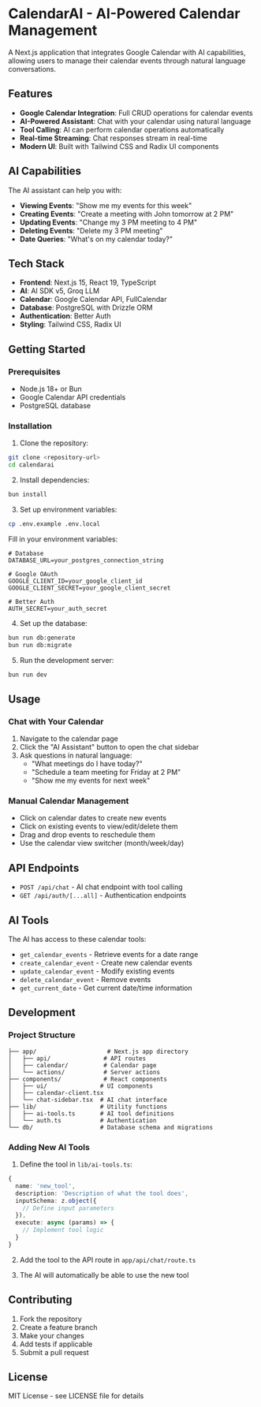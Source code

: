 # CalendarAI - AI-Powered Calendar Management

A Next.js application that integrates Google Calendar with AI capabilities, allowing users to manage their calendar events through natural language conversations.

## Features

- **Google Calendar Integration**: Full CRUD operations for calendar events
- **AI-Powered Assistant**: Chat with your calendar using natural language
- **Tool Calling**: AI can perform calendar operations automatically
- **Real-time Streaming**: Chat responses stream in real-time
- **Modern UI**: Built with Tailwind CSS and Radix UI components

## AI Capabilities

The AI assistant can help you with:

- **Viewing Events**: "Show me my events for this week"
- **Creating Events**: "Create a meeting with John tomorrow at 2 PM"
- **Updating Events**: "Change my 3 PM meeting to 4 PM"
- **Deleting Events**: "Delete my 3 PM meeting"
- **Date Queries**: "What's on my calendar today?"

## Tech Stack

- **Frontend**: Next.js 15, React 19, TypeScript
- **AI**: AI SDK v5, Groq LLM
- **Calendar**: Google Calendar API, FullCalendar
- **Database**: PostgreSQL with Drizzle ORM
- **Authentication**: Better Auth
- **Styling**: Tailwind CSS, Radix UI

## Getting Started

### Prerequisites

- Node.js 18+ or Bun
- Google Calendar API credentials
- PostgreSQL database

### Installation

1. Clone the repository:
```bash
git clone <repository-url>
cd calendarai
```

2. Install dependencies:
```bash
bun install
```

3. Set up environment variables:
```bash
cp .env.example .env.local
```

Fill in your environment variables:
```env
# Database
DATABASE_URL=your_postgres_connection_string

# Google OAuth
GOOGLE_CLIENT_ID=your_google_client_id
GOOGLE_CLIENT_SECRET=your_google_client_secret

# Better Auth
AUTH_SECRET=your_auth_secret
```

4. Set up the database:
```bash
bun run db:generate
bun run db:migrate
```

5. Run the development server:
```bash
bun run dev
```

## Usage

### Chat with Your Calendar

1. Navigate to the calendar page
2. Click the "AI Assistant" button to open the chat sidebar
3. Ask questions in natural language:
   - "What meetings do I have today?"
   - "Schedule a team meeting for Friday at 2 PM"
   - "Show me my events for next week"

### Manual Calendar Management

- Click on calendar dates to create new events
- Click on existing events to view/edit/delete them
- Drag and drop events to reschedule them
- Use the calendar view switcher (month/week/day)

## API Endpoints

- `POST /api/chat` - AI chat endpoint with tool calling
- `GET /api/auth/[...all]` - Authentication endpoints

## AI Tools

The AI has access to these calendar tools:

- `get_calendar_events` - Retrieve events for a date range
- `create_calendar_event` - Create new calendar events
- `update_calendar_event` - Modify existing events
- `delete_calendar_event` - Remove events
- `get_current_date` - Get current date/time information

## Development

### Project Structure

```
├── app/                    # Next.js app directory
│   ├── api/               # API routes
│   ├── calendar/          # Calendar page
│   └── actions/           # Server actions
├── components/            # React components
│   ├── ui/               # UI components
│   ├── calendar-client.tsx
│   └── chat-sidebar.tsx  # AI chat interface
├── lib/                  # Utility functions
│   ├── ai-tools.ts       # AI tool definitions
│   └── auth.ts           # Authentication
└── db/                   # Database schema and migrations
```

### Adding New AI Tools

1. Define the tool in `lib/ai-tools.ts`:
```typescript
{
  name: 'new_tool',
  description: 'Description of what the tool does',
  inputSchema: z.object({
    // Define input parameters
  }),
  execute: async (params) => {
    // Implement tool logic
  }
}
```

2. Add the tool to the API route in `app/api/chat/route.ts`

3. The AI will automatically be able to use the new tool

## Contributing

1. Fork the repository
2. Create a feature branch
3. Make your changes
4. Add tests if applicable
5. Submit a pull request

## License

MIT License - see LICENSE file for details
